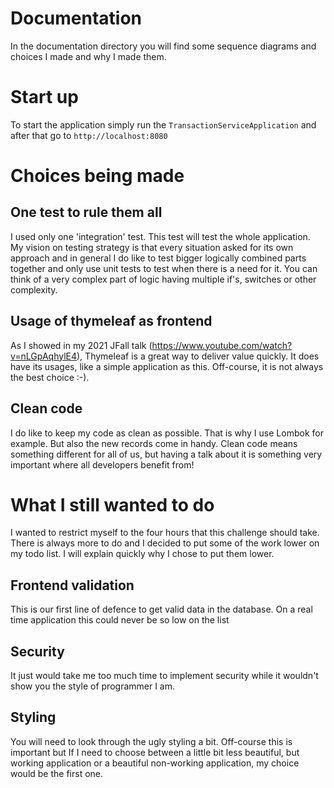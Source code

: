 # Documentation
In the documentation directory you will find some sequence diagrams and choices I made and why I made them. 

# Start up
To start the application simply run the `TransactionServiceApplication` and after that go to `http://localhost:8080`

# Choices being made
## One test to rule them all
I used only one 'integration' test. This test will test the whole application. My vision on testing strategy is that every situation asked for its own approach and in general I do like to test bigger logically combined parts together and only use unit tests to test when there is a need for it. You can think of a very complex part of logic having multiple if's, switches or other complexity. 

## Usage of thymeleaf as frontend
As I showed in my 2021 JFall talk (https://www.youtube.com/watch?v=nLGpAqhylE4), Thymeleaf is a great way to deliver value quickly. It does have its usages, like a simple application as this. Off-course, it is not always the best choice :-).   

## Clean code
I do like to keep my code as clean as possible. That is why I use Lombok for example. But also the new records come in handy. Clean code means something different for all of us, but having a talk about it is something very important where all developers benefit from!

# What I still wanted to do
I wanted to restrict myself to the four hours that this challenge should take. There is always more to do and I decided to put some of the work lower on my todo list. I will explain quickly why I chose to put them lower. 

## Frontend validation
This is our first line of defence to get valid data in the database. On a real time application this could never be so low on the list

## Security
It just would take me too much time to implement security while it wouldn't show you the style of programmer I am.

## Styling
You will need to look through the ugly styling a bit. Off-course this is important but If I need to choose between a little bit less beautiful, but working application or a beautiful non-working application, my choice would be the first one. 
